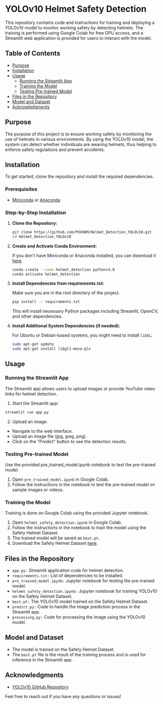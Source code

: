 # YOLOv10 Helmet Safety Detection

This repository contains code and instructions for training and deploying a YOLOv10 model to monitor working safety by detecting helmets. The training is performed using Google Colab for free GPU access, and a Streamlit web application is provided for users to interact with the model.

## Table of Contents
- [Purpose](#purpose)
- [Installation](#installation)
- [Usage](#usage)
  - [Running the Streamlit App](#running-the-streamlit-app)
  - [Training the Model](#training-the-model)
  - [Testing Pre-trained Model](#testing-pre-trained-model)
- [Files in the Repository](#files-in-the-repository)
- [Model and Dataset](#model-and-dataset)
- [Acknowledgments](#acknowledgments)

## Purpose

The purpose of this project is to ensure working safety by monitoring the use of helmets in various environments. By using the YOLOv10 model, the system can detect whether individuals are wearing helmets, thus helping to enforce safety regulations and prevent accidents.

## Installation

To get started, clone the repository and install the required dependencies.

### Prerequisites

- [Miniconda](https://docs.conda.io/en/latest/miniconda.html) or [Anaconda](https://www.anaconda.com/products/distribution)

### Step-by-Step Installation

1. **Clone the Repository:**

    ```bash
    git clone https://github.com/PUVHAM/Helmet_Detection_YOLOv10.git
    cd Helmet_Detection_YOLOv10
    ```

2. **Create and Activate Conda Environment:**

    If you don't have Miniconda or Anaconda installed, you can download it [here](https://docs.conda.io/en/latest/miniconda.html).

    ```bash
    conda create --name helmet_detection python=3.8
    conda activate helmet_detection
    ```

3. **Install Dependencies from requirements.txt:**

    Make sure you are in the root directory of the project.

    ```bash
    pip install -r requirements.txt
    ```

    This will install necessary Python packages including Streamlit, OpenCV, and other dependencies.

4. **Install Additional System Dependencies (if needed):**

    For Ubuntu or Debian-based systems, you might need to install `libGL`:

    ```bash
    sudo apt-get update
    sudo apt-get install libgl1-mesa-glx
    ```

## Usage 

### Running the Streamlit App

The Streamlit app allows users to upload images or provide YouTube video links for helmet detection.

1. Start the Streamlit app:

```bash
streamlit run app.py
```

2. Upload an image:

* Navigate to the web interface.
* Upload an image file (jpg, jpeg, png).
* Click on the "Predict" button to see the detection results.

### Testing Pre-trained Model
Use the provided pre_trained_model.ipynb notebook to test the pre-trained model.

1. Open `pre_trained_model.ipynb` in Google Colab.
2. Follow the instructions in the notebook to test the pre-trained model on sample images or videos.

### Training the Model
Training is done on Google Colab using the provided Jupyter notebook.

1. Open `helmet_safety_detection.ipynb` in Google Colab.
2. Follow the instructions in the notebook to train the model using the Safety Helmet Dataset.
3. The trained model will be saved as `best.pt`.
4. Download the Safety Helmet Dataset [here](https://drive.google.com/file/d/1twdtZEfcw4ghSZIiPDypJurZnNXzMO7R/view).

## Files in the Repository
* `app.py:` Streamlit application code for helmet detection.
* `requirements.txt:` List of dependencies to be installed.
* `pre_trained_model.ipynb:` Jupyter notebook for testing the pre-trained model.
* `helmet_safety_detection.ipynb:` Jupyter notebook for training YOLOv10 on the Safety Helmet Dataset.
* `best.pt:` The YOLOv10 model trained on the Safety Helmet Dataset.
* `predict.py:` Code to handle the image prediction process in the Streamlit app.
* `processing.py:` Code for processing the image using the YOLOv10 model.

## Model and Dataset
* The model is trained on the Safety Helmet Dataset.
* The `best.pt` file is the result of the training process and is used for inference in the Streamlit app.

## Acknowledgments
* [YOLOv10 GitHub Repository](https://github.com/THU-MIG/yolov10)

Feel free to reach out if you have any questions or issues!

